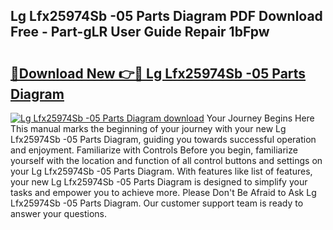 ## Lg Lfx25974Sb -05 Parts Diagram PDF Download Free - Part-gLR User Guide Repair 1bFpw

# <h2><a href="http://dfrtpp.blite.top/?on=Lg+Lfx25974Sb+-05+Parts+Diagram">🔗Download New 👉🔴 Lg Lfx25974Sb -05 Parts Diagram</a></h2>

[![Lg Lfx25974Sb -05 Parts Diagram download](https://i.imgur.com/lujVjoI.png)](http://dfrtpp.blite.top/?on=Lg+Lfx25974Sb+-05+Parts+Diagram)
Your Journey Begins Here This manual marks the beginning of your journey with your new Lg Lfx25974Sb -05 Parts Diagram, guiding you towards successful operation and enjoyment. Familiarize with Controls Before you begin, familiarize yourself with the location and function of all control buttons and settings on your Lg Lfx25974Sb -05 Parts Diagram. With features like list of features, your new Lg Lfx25974Sb -05 Parts Diagram is designed to simplify your tasks and empower you to achieve more. Please Don't Be Afraid to Ask Lg Lfx25974Sb -05 Parts Diagram. Our customer support team is ready to answer your questions.
